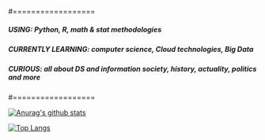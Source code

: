 #==================
#####    USING:  Python, R, math & stat methodologies
#####  CURRENTLY LEARNING:  computer science, Cloud technologies, Big Data
#####   CURIOUS:  all about DS and information society, history, actuality, politics and more
#==================

[![Anurag's github stats](https://github-readme-stats.vercel.app/api?username=giuliaciardi&show_icons=true&theme=synthwave)](https://github.com/anuraghazra/github-readme-stats)

[![Top Langs](https://github-readme-stats.vercel.app/api/top-langs/?username=giuliaciardi&layout=compact)](https://github.com/anuraghazra/github-readme-stats)
